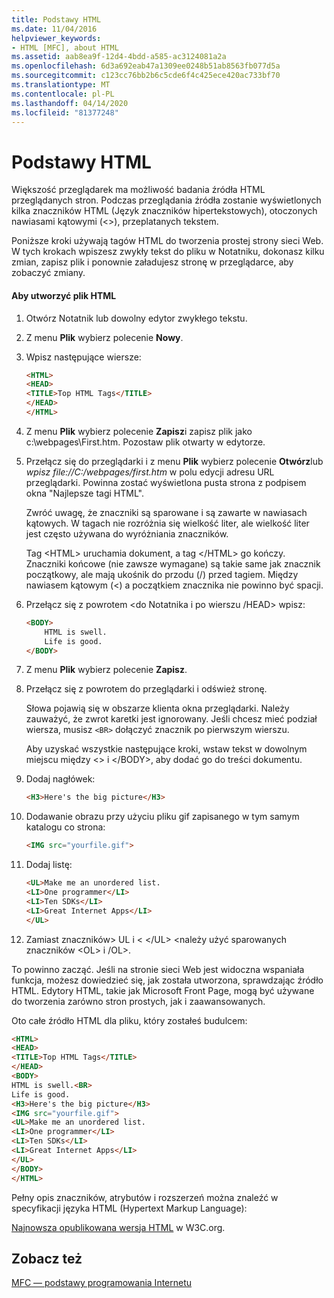 ```yaml
---
title: Podstawy HTML
ms.date: 11/04/2016
helpviewer_keywords:
- HTML [MFC], about HTML
ms.assetid: aab8ea9f-12d4-4bdd-a585-ac3124081a2a
ms.openlocfilehash: 6d3a692eab47a1309ee0248b51ab8563fb077d5a
ms.sourcegitcommit: c123cc76bb2b6c5cde6f4c425ece420ac733bf70
ms.translationtype: MT
ms.contentlocale: pl-PL
ms.lasthandoff: 04/14/2020
ms.locfileid: "81377248"
---
```

# <a name="html-basics"></a>Podstawy HTML

Większość przeglądarek ma możliwość badania źródła HTML przeglądanych stron. Podczas przeglądania źródła zostanie wyświetlonych kilka znaczników HTML (Język znaczników hipertekstowych), otoczonych nawiasami kątowymi (<>), przeplatanych tekstem.

Poniższe kroki używają tagów HTML do tworzenia prostej strony sieci Web. W tych krokach wpiszesz zwykły tekst do pliku w Notatniku, dokonasz kilku zmian, zapisz plik i ponownie załadujesz stronę w przeglądarce, aby zobaczyć zmiany.

#### <a name="to-create-an-html-file"></a>Aby utworzyć plik HTML

1. Otwórz Notatnik lub dowolny edytor zwykłego tekstu.

1. Z menu **Plik** wybierz polecenie **Nowy**.

1. Wpisz następujące wiersze:

    ```html
    <HTML>
    <HEAD>
    <TITLE>Top HTML Tags</TITLE>
    </HEAD>
    </HTML>
    ```

1. Z menu **Plik** wybierz polecenie **Zapisz**i zapisz plik jako c:\webpages\First.htm. Pozostaw plik otwarty w edytorze.

1. Przełącz się do przeglądarki i z menu **Plik** wybierz polecenie **Otwórz**lub *wpisz file://C:/webpages/first.htm* w polu edycji adresu URL przeglądarki. Powinna zostać wyświetlona pusta strona z podpisem okna "Najlepsze tagi HTML".

   Zwróć uwagę, że znaczniki są sparowane i są zawarte w nawiasach kątowych. W tagach nie rozróżnia się wielkość liter, ale wielkość liter jest często używana do wyróżniania znaczników.

   Tag \<HTML> uruchamia dokument, a tag \</HTML> go kończy. Znaczniki końcowe (nie zawsze wymagane) są takie same jak znacznik początkowy, ale mają ukośnik do przodu (/) przed tagiem. Między nawiasem kątowym (<) a początkiem znacznika nie powinno być spacji.

1. Przełącz się z powrotem \<do Notatnika i po wierszu /HEAD> wpisz:

    ```html
    <BODY>
        HTML is swell.
        Life is good.
    </BODY>
    ```

1. Z menu **Plik** wybierz polecenie **Zapisz**.

1. Przełącz się z powrotem do przeglądarki i odśwież stronę.

   Słowa pojawią się w obszarze klienta okna przeglądarki. Należy zauważyć, że zwrot karetki jest ignorowany. Jeśli chcesz mieć podział wiersza, musisz `<BR>` dołączyć znacznik po pierwszym wierszu.

   Aby uzyskać wszystkie następujące kroki, wstaw tekst w dowolnym miejscu między \<> i \</BODY>, aby dodać go do treści dokumentu.

1. Dodaj nagłówek:

    ```html
    <H3>Here's the big picture</H3>
    ```

1. Dodawanie obrazu przy użyciu pliku gif zapisanego w tym samym katalogu co strona:

    ```html
    <IMG src="yourfile.gif">
    ```

1. Dodaj listę:

    ```html
    <UL>Make me an unordered list.
    <LI>One programmer</LI>
    <LI>Ten SDKs</LI>
    <LI>Great Internet Apps</LI>
    </UL>
    ```

1. Zamiast znaczników> UL i \< \</UL> \<należy użyć sparowanych znaczników \<OL> i /OL>.

To powinno zacząć. Jeśli na stronie sieci Web jest widoczna wspaniała funkcja, możesz dowiedzieć się, jak została utworzona, sprawdzając źródło HTML. Edytory HTML, takie jak Microsoft Front Page, mogą być używane do tworzenia zarówno stron prostych, jak i zaawansowanych.

Oto całe źródło HTML dla pliku, który zostałeś budulcem:

```html
<HTML>
<HEAD>
<TITLE>Top HTML Tags</TITLE>
</HEAD>
<BODY>
HTML is swell.<BR>
Life is good.
<H3>Here's the big picture</H3>
<IMG src="yourfile.gif">
<UL>Make me an unordered list.
<LI>One programmer</LI>
<LI>Ten SDKs</LI>
<LI>Great Internet Apps</LI>
</UL>
</BODY>
</HTML>
```

Pełny opis znaczników, atrybutów i rozszerzeń można znaleźć w specyfikacji języka HTML (Hypertext Markup Language):

[Najnowsza opublikowana wersja HTML](https://www.w3.org/TR/html/) w W3C.org.

## <a name="see-also"></a>Zobacz też

[MFC — podstawy programowania Internetu](../mfc/mfc-internet-programming-basics.md)
